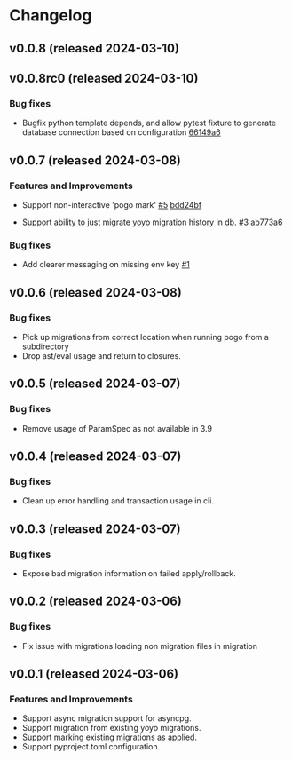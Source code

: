 # Changelog

## v0.0.8 (released 2024-03-10)

## v0.0.8rc0 (released 2024-03-10)

### Bug fixes

- Bugfix python template depends, and allow pytest fixture to generate database connection based on configuration [66149a6](https://github.com/NRWLDev/pogo-migrate/commit/66149a62f46833fe6d22fde00b579d580ba2266c)

## v0.0.7 (released 2024-03-08)

### Features and Improvements

- Support non-interactive 'pogo mark' [#5](https://github.com/NRWLDev/pogo-migrate/issues/5) [bdd24bf](https://github.com/NRWLDev/pogo-migrate/commit/bdd24bf72e85aa25f2aad7c9f7d87b66f9bf0663)

- Support ability to just migrate yoyo migration history in db. [#3](https://github.com/NRWLDev/pogo-migrate/issues/3) [ab773a6](https://github.com/NRWLDev/pogo-migrate/commit/ab773a6d4d314408af7797fd5d537759cfc171b7)

### Bug fixes

- Add clearer messaging on missing env key [#1](https://github.com/NRWLDev/pogo-migrate/issues/1)

## v0.0.6 (released 2024-03-08)

### Bug fixes

- Pick up migrations from correct location when running pogo from a subdirectory
- Drop ast/eval usage and return to closures.

## v0.0.5 (released 2024-03-07)

### Bug fixes

- Remove usage of ParamSpec as not available in 3.9

## v0.0.4 (released 2024-03-07)

### Bug fixes

- Clean up error handling and transaction usage in cli.

## v0.0.3 (released 2024-03-07)

### Bug fixes

- Expose bad migration information on failed apply/rollback.

## v0.0.2 (released 2024-03-06)

### Bug fixes

- Fix issue with migrations loading non migration files in migration

## v0.0.1 (released 2024-03-06)

### Features and Improvements

- Support async migration support for asyncpg.
- Support migration from existing yoyo migrations.
- Support marking existing migrations as applied.
- Support pyproject.toml configuration.
